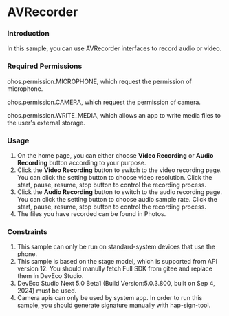 #  AVRecorder

###  Introduction

In this sample, you can use AVRecorder interfaces to record audio or video.

### Required Permissions

ohos.permission.MICROPHONE, which request the permission of microphone.

ohos.permission.CAMERA, which request the permission of camera.

ohos.permission.WRITE_MEDIA, which allows an app to write media files to the user's external storage.

### Usage

1. On the home page, you can either choose **Video Recording** or **Audio Recording** button according to your purpose.
2. Click the **Video Recording** button to switch to the video recording page.  You can click the setting button to choose video resolution. Click the start, pause, resume, stop button to control the recording process.
3. Click the **Audio Recording** button to switch to the audio recording page. You can click the setting button to choose audio sample rate. Click the start, pause, resume, stop button to control the recording process.
4. The files you have recorded can be found in Photos.

### Constraints

1. This sample can only be run on standard-system devices that use the phone.
2. This sample is based on the stage model, which is supported from API version 12. You should manully fetch Full SDK from gitee and replace them in DevEco Studio.
3. DevEco Studio Next 5.0 Beta1 (Build Version:5.0.3.800, built on Sep 4, 2024) must be used.
3. Camera apis can only be used by system app. In order to run this sample,  you should generate signature manually with hap-sign-tool.

